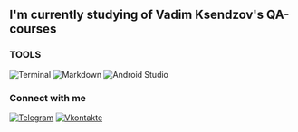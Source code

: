 ##  I'm currently studying of Vadim Ksendzov's QA-courses

### TOOLS

![Terminal](https://img.shields.io/badge/Terminal-00485B.svg?style=for-the-badge&logo=iterm2&logoColor=white)
![Markdown](https://img.shields.io/badge/markdown-%23000000.svg?style=for-the-badge&logo=markdown&logoColor=white)
![Android Studio](https://img.shields.io/badge/Android%20Studio-3DDC84.svg?style=for-the-badge&logo=android-studio&logoColor=white)



### Connect with me 
[![Telegram](https://img.shields.io/badge/Telegram-2CA5E0?style=for-the-badge&logo=telegram&logoColor=white)](https://t.me/annagvozdeva)
[![Vkontakte](https://img.shields.io/badge/Vkontakte-2962ff?style=for-the-badge&logo=Vk)](https://vk.com/a_ika)

